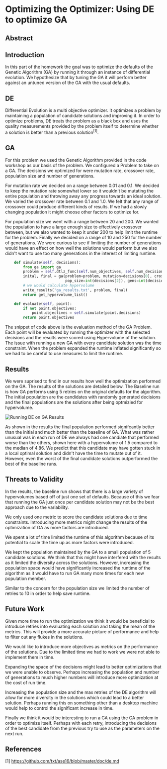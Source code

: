 # Optimizing the Optimizer: Using DE to optimize GA

## Abstract

## Introduction
In this part of the homework the goal was to optimize the defaults of the Genetic Algorithm (GA) by running it through an instance of differential evolution. We hypothesize that by tuning the GA it will perform better against an untuned version of the GA with the usual defaults. 

## DE
Differential Evolution is a multi objective optimizer. It optimizes a problem by maintaining a population of candidate solutions and improving it. In order to optimize problems, DE treats the problem as a black box and uses the quality measurements provided by the problem itself to determine whether a solution is better than a previous solution<sup>[1]</sup>. 

## GA

For this problem we used the Genetic Algorithm provided in the code workshop as our basis of the problem. We configured a Problem to take on a GA. The decisions we optimized for were mutation rate, crossover rate, population size and number of generations.

For mutation rate we decided on a range between 0.01 and 0.1. We decided to keep the mutation rate somewhat lower so it wouldn't be mutating the entire population and throwing away any progress towards an ideal solution. We varied the crossover rate between 0.1 and 1.0. We felt that any range of crossover could produce different kinds of results. If we had a slowly changing population it might choose other factors to optimize for. 

For population size we went with a range between 20 and 200. We wanted the population to have a large enough size to effectively crossover between, but we also wanted to keep it under 200 to help limit the runtime for the problem. Finally we decided on a range of 10 and 250 for the number of generations. We were curious to see if limiting the number of generations would have an effect on how well the solutions would perform but we also didn't want to use too many generations in the interest of limiting runtime. 

```python
    def simulate(self, decisions):
        from ga import ga
        problem = self.dtlz_func(self.num_objectives, self.num_decisions)
        inital, final = ga(problem=problem, mutation=decisions[0], crossover_rate=decisions[1],
                           pop_size=int(decisions[2]), gens=int(decisions[3]))
        # we would calculate hypervolume
        write_results('ga_results.txt', problem, final)
        return get_hypervolume_list() 

    def evaluate(self, point):
        if not point.objectives:
            point.objectives = self.simulate(point.decisions)
        return point.objectives
```
The snippet of code above is the evaluation method of the GA Problem. Each point will be evaluated by running the optimizer with the selected decisions and the results were scored using Hypervolume of the solution. The issue with running a new GA with every candidate solution was the time constraint. When the problem expanded the runtime inflated significantly so we had to be careful to use measures to limit the runtime.

## Results
We were suprised to find in our results how well the optimization performed on the GA. The results of the solutions are detailed below. The Baseline run is how GA performs using 5 retries on the original defaults for the algorithm. The initial population are the candidates with randomly generated decisions and the final populations are the solutions after being optmizied for hypervolume.

![Running DE on GA Results](http://i.imgur.com/apjE5X2.png)

As shown in the results the final population performed signifcantly better than the initial and much better than the baseline of GA. What was rather unusual was in each run of DE we always had one candiate that performed worse than the others, shown here with a hypervolume of 1.5 compared to the median of 4.86. We predict that this candidate may have gotten stuck in a local optimal solution and didn't have the time to mutate out of it. However, even the worst of the final candidate solutions outperformed the best of the baseline runs. 


## Threats to Validity
In the results, the baseline run shows that there is a large variety of hypervolumes based off of just one set of defaults. Because of this we fear that running the GA just once per candidate solution may not be the best approach due to the variability. 

We only used one metric to score the candidate solutions due to time constraints. Introducing more metrics might change the results of the optimization of GA as more factors are introduced. 

We spent a lot of time limited the runtime of this algorithm because of its potential to scale the time up as more factors were introduced. 

We kept the population maintained by the GA to a small population of 5 candidate solutions. We think that this might have interfered with the results as it limited the diversity across the solutions. However, increasing the population space would have significantly increased the runtime of the algorithm as it would have to run GA many more times for each new population member.

Similar to the concern for the population size we limited the number of retries to 10 in order to help save runtime. 

## Future Work
Given more time to run the optimization we think it would be beneficial to introduce retries into evaluating each solution and taking the mean of the metrics. This will provide a more accurate picture of performance and help to filter out any flukes in the solutions. 

We would like to introduce more objectives as metrics on the performance of the solutions. Due to the limited time we had to work we were not able to implement them in time. 

Expanding the space of the decisions might lead to better optimizations that we were unable to observe. Perhaps increasing the population and number of generations to much higher numbers will introduce more optimization at the cost of run time. 

Increasing the population size and the max retries of the DE algorithm will allow for more diversity in the solutions which could lead to a better solution. Perhaps running this on something other than a desktop machine would help to control the significant increase in time.

Finally we think it would be interesting to run a GA using the GA problem in order to optimize itself. Perhaps with each retry, introducing the decisions of the best candidate from the previous try to use as the parameters on the next run. 


## References
[1] https://github.com/txt/ase16/blob/master/doc/de.md
